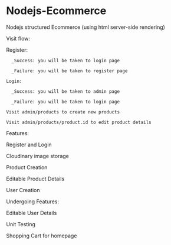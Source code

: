 # Nodejs-Ecommerce
Nodejs structured Ecommerce (using html server-side rendering)

Visit flow:

   Register: 

      _Success: you will be taken to login page

      _Failure: you will be taken to register page

    Login: 

      _Success: you will be taken to admin page

      _Failure: you will be taken to login page

    Visit admin/products to create new products

    Visit admin/products/product.id to edit product details

Features:

   Register and Login

   Cloudinary image storage

   Product Creation

   Editable Product Details

   User Creation

Undergoing Features:

   Editable User Details

   Unit Testing

   Shopping Cart for homepage
